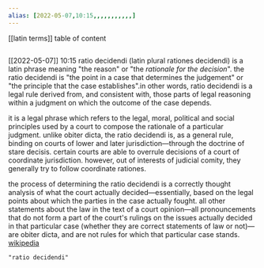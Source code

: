 ```yaml
---
alias: [2022-05-07,10:15,,,,,,,,,,,]
---
```

[[latin terms]]
table of content
```toc
```

[[2022-05-07]] 10:15
ratio decidendi (latin plural rationes decidendi) is a latin phrase meaning "the reason" or "the *rationale for the decision*". the ratio decidendi is "the point in a case that determines the judgement" or "the principle that the case establishes".in other words, ratio decidendi is a legal rule derived from, and consistent with, those parts of legal reasoning within a judgment on which the outcome of the case depends.

it is a legal phrase which refers to the legal, moral, political and social principles used by a court to compose the rationale of a particular judgment. unlike obiter dicta, the ratio decidendi is, as a general rule, binding on courts of lower and later jurisdiction—through the doctrine of stare decisis. certain courts are able to overrule decisions of a court of coordinate jurisdiction. however, out of interests of judicial comity, they generally try to follow coordinate rationes.

the process of determining the ratio decidendi is a correctly thought analysis of what the court actually decided—essentially, based on the legal points about which the parties in the case actually fought. all other statements about the law in the text of a court opinion—all pronouncements that do not form a part of the court's rulings on the issues actually decided in that particular case (whether they are correct statements of law or not)—are obiter dicta, and are not rules for which that particular case stands.
[wikipedia](https://en.wikipedia.org/wiki/ratio%20decidendi)
```query
"ratio decidendi"
```